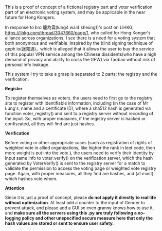 This is a proof of concept of a fictional registry part and voter verification part of an electronic voting system, and may be applicable in the near future for Hong Kongers.  

In response to bro 龍為霜(lung4 wai4 sheung1)'s post on LIHKG, https://lihkg.com/thread/3047660/page/1, who called for Hong Konger's alliance across organizations, I see there is a need for a voting system that both anonymous and verifiable. Inspired by the blind signing technique of geph.io(迷霧通)，which is alleged that it allows the user to buy the service of this popular VPN service among the Chinese dissidents(who have a high demand of privacy and ability to cross the GFW) via Taobao without risk of personal info leakage.  

This system I try to take a grasp is separated to 2 parts: the registry and the verification. 

**Register**

To register themselves as voters, the users need to first go to the registry site to register with identifiable information, including (in the case of Mr Lung's, name and a certificate ID), where a sha512 hash is generated via function voter_registry() and sent to a registry server without recording of the input. So, with proper measures, if the registry server is hacked or confiscated, all they will find are just hashes.

**Verification**

Before voting or other appropriate cases (such as registration of rights of weighted vote in allied organizations, like higher the rank in leet code, then more weight is put into the vote.), the users need to verify their identity by input same info to voter_verify() on the verification server, which the hash generated by VoterVerify() is sent to the registry server for a match to validate the permission to access the voting page or weighted vote registry page. Again, with proper measures, all they find are hashes, and (at most) which hashes vote whom.

**Attention**

Since it is just a proof of concept, please **do not apply it directly to real life without optimization**. At least add a counter to the input of Gender to prevent attack, and please add a GUI so even granny knows how to use it, and **make sure all the servers using this .py are truly following a no-logging policy and other unspecified secure measure here that only the hash values are stored or sent to ensure user safety.**
